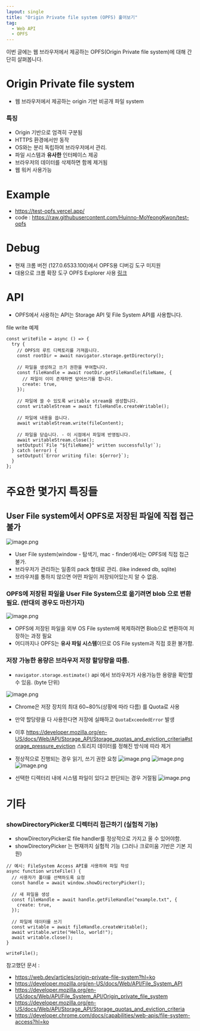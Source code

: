 ```yaml
---
layout: single
title: "Origin Private file system (OPFS) 훑어보기"
tag:
  - Web API
  - OPFS
---
```


이번 글에는 웹 브라우저에서 제공하는 OPFS(Origin Private file system)에 대해 간단히 살펴봅니다.

# Origin Private file system

- 웹 브라우저에서 제공하는 origin 기반 비공개 파일 system

### **특징**

- Origin 기반으로 엄격히 구분됨
- HTTPS 환경에서만 동작
- OS와는 분리 독립하여 브라우저에서 관리.
- 파일 시스템과 **유사한** 인터페이스 제공
- 브라우저의 데이터를 삭제하면 함께 제거됨
- 웹 워커 사용가능

# Example

- https://test-opfs.vercel.app/
- code : https://raw.githubusercontent.com/Huinno-MoYeongKwon/test-opfs

# Debug

- 현재 크롬 버전 (127.0.6533.100)에서 OPFS용 디버깅 도구 미지원
- 대용으로 크롬 확장 도구 OPFS Explorer 사용 [링크](https://chromewebstore.google.com/detail/acndjpgkpaclldomagafnognkcgjignd)

# API

- OPFS에서 사용하는 API는 Storage API 및 File System API를 사용합니다.

file write 예제

```tsx
const writeFile = async () => {
  try {
    // OPFS의 루트 디렉토리를 가져옵니다.
    const rootDir = await navigator.storage.getDirectory();

    // 파일을 생성하고 쓰기 권한을 부여합니다.
    const fileHandle = await rootDir.getFileHandle(fileName, {
      // 파일이 이미 존재하면 덮어쓰기를 합니다.
      create: true,
    });

    // 파일에 쓸 수 있도록 writable stream을 생성합니다.
    const writableStream = await fileHandle.createWritable();

    // 파일에 내용을 씁니다.
    await writableStream.write(fileContent);

    // 파일을 닫습니다. - 이 시점에서 파일에 반영됩니다.
    await writableStream.close();
    setOutput(`File "${fileName}" written successfully!`);
  } catch (error) {
    setOutput(`Error writing file: ${error}`);
  }
};
```

# 주요한 몇가지 특징들

## User File system에서 OPFS로 저장된 파일에 직접 접근 불가

![image.png](https://raw.githubusercontent.com/momoci99/momoci99.github.io/refs/heads/master/assets/img/2024-01-09-OPSF/image.png)

- User File system(window - 탐색기, mac - finder)에서는 OPFS에 직접 접근 불가.
- 브라우저가 관리하는 일종의 pack 형태로 관리. (like indexed db, sqlite)
- 브라우저를 통하지 않으면 어떤 파일이 저장되어있는지 알 수 없음.

### OPFS에 저장된 파일을 User File System으로 옮기려면 blob 으로 변환 필요. (반대의 경우도 마찬가지)

![image.png](https://raw.githubusercontent.com/momoci99/momoci99.github.io/refs/heads/master/assets/img/2024-01-09-OPSF/image%201.png)

- OPFS에 저장된 파일을 외부 OS File system에 복제하려면 Blob으로 변환하여 저장하는 과정 필요
- 어디까지나 OPFS는 **유사 파일 시스템**이므로 OS File system과 직접 호환 불가함.

### 저장 가능한 용량은 브라우저 저장 할당량을 따름.

- `navigator.storage.estimate()` api 에서 브라우저가 사용가능한 용량을 확인할 수 있음. (byte 단위)

![image.png](https://raw.githubusercontent.com/momoci99/momoci99.github.io/refs/heads/master/assets/img/2024-01-09-OPSF/image%202.png)

- Chrome은 저장 장치의 최대 60~80%(상황에 따라 다름) 를 Quota로 사용
- 만약 할당량을 다 사용한다면 저장에 실패하고 `QuotaExceededError` 발생
- 이후 https://developer.mozilla.org/en-US/docs/Web/API/Storage_API/Storage_quotas_and_eviction_criteria#storage_pressure_eviction 스토리지 데이터를 정해진 방식에 따라 제거

- 정상적으로 진행되는 경우 읽기, 쓰기 권한 요청
  ![image.png](https://raw.githubusercontent.com/momoci99/momoci99.github.io/refs/heads/master/assets/img/2024-01-09-OPSF/image%203.png)
  ![image.png](https://raw.githubusercontent.com/momoci99/momoci99.github.io/refs/heads/master/assets/img/2024-01-09-OPSF/image%204.png)
  ![image.png](https://raw.githubusercontent.com/momoci99/momoci99.github.io/refs/heads/master/assets/img/2024-01-09-OPSF/image%205.png)
- 선택한 디렉터리 내에 시스템 파일이 있다고 판단되는 경우 거절됨
  ![image.png](https://raw.githubusercontent.com/momoci99/momoci99.github.io/refs/heads/master/assets/img/2024-01-09-OPSF/image%206.png)

# 기타

### showDirectoryPicker로 디렉터리 접근하기 (실험적 기능)

- showDirectoryPicker로 file handler를 정상적으로 가지고 올 수 있어야함.
- showDirectoryPicker 는 현재까지 실험적 기능 (그러나 크로미움 기반은 기본 지원)

```tsx
// 예시: FileSystem Access API를 사용하여 파일 작성
async function writeFile() {
  // 사용자가 폴더를 선택하도록 요청
  const handle = await window.showDirectoryPicker();

  // 새 파일을 생성
  const fileHandle = await handle.getFileHandle("example.txt", {
    create: true,
  });

  // 파일에 데이터를 쓰기
  const writable = await fileHandle.createWritable();
  await writable.write("Hello, world!");
  await writable.close();
}

writeFile();
```

참고했던 문서 :

- https://web.dev/articles/origin-private-file-system?hl=ko
- https://developer.mozilla.org/en-US/docs/Web/API/File_System_API
- https://developer.mozilla.org/en-US/docs/Web/API/File_System_API/Origin_private_file_system
- https://developer.mozilla.org/en-US/docs/Web/API/Storage_API/Storage_quotas_and_eviction_criteria
- https://developer.chrome.com/docs/capabilities/web-apis/file-system-access?hl=ko
